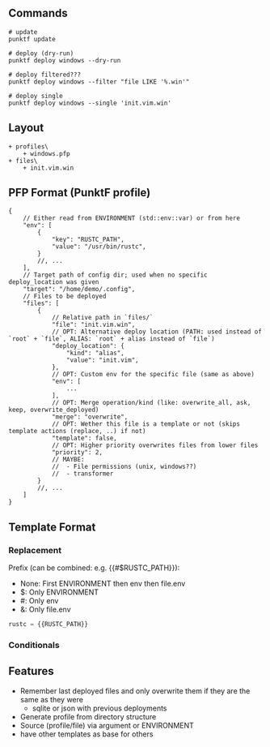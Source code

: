 ## Commands

```shell
# update
punktf update

# deploy (dry-run)
punktf deploy windows --dry-run

# deploy filtered???
punktf deploy windows --filter "file LIKE '%.win'"

# deploy single
punktf deploy windows --single 'init.vim.win'
```

## Layout

```
+ profiles\
	+ windows.pfp
+ files\
	+ init.vim.win
```

## PFP Format (PunktF profile)

```json5
{
	// Either read from ENVIRONMENT (std::env::var) or from here
	"env": [
		{
			"key": "RUSTC_PATH",
			"value": "/usr/bin/rustc",
		}
		//, ...
	],
	// Target path of config dir; used when no specific deploy_location was given
	"target": "/home/demo/.config",
	// Files to be deployed
	"files": [
		{
			// Relative path in `files/`
			"file": "init.vim.win",
			// OPT: Alternative deploy location (PATH: used instead of `root` + `file`, ALIAS: `root` + alias instead of `file`)
			"deploy_location": {
				"kind": "alias",
				"value": "init.vim",
			},
			// OPT: Custom env for the specific file (same as above)
			"env": [
				...
			],
			// OPT: Merge operation/kind (like: overwrite_all, ask, keep, overwrite_deployed)
			"merge": "overwrite",
			// OPT: Wether this file is a template or not (skips template actions (replace, ..) if not)
			"template": false,
			// OPT: Higher priority overwrites files from lower files
			"priority": 2,
			// MAYBE:
			//	- File permissions (unix, windows??)
			//  - transformer
		}
		//, ...
	]
}
```

## Template Format

### Replacement

Prefix (can be combined: e.g. {{#$RUSTC_PATH}}):

- None: First ENVIRONMENT then env then file.env
- $: Only ENVIRONMENT
- #: Only env
- &: Only file.env

```python
rustc = {{RUSTC_PATH}}
```

### Conditionals

## Features

- Remember last deployed files and only overwrite them if they are the same as they were
	- sqlite or json with previous deployments
- Generate profile from directory structure
- Source (profile/file) via argument or ENVIRONMENT
- have other templates as base for others
